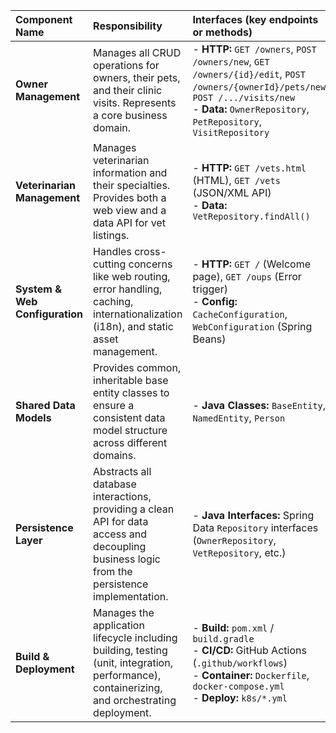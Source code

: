 | Component Name | Responsibility | Interfaces (key endpoints or methods) | Depends On | Technologies |
| :--- | :--- | :--- | :--- | :--- |
| **Owner Management** | Manages all CRUD operations for owners, their pets, and their clinic visits. Represents a core business domain. | - **HTTP:** `GET /owners`, `POST /owners/new`, `GET /owners/{id}/edit`, `POST /owners/{ownerId}/pets/new`, `POST /.../visits/new` <br>- **Data:** `OwnerRepository`, `PetRepository`, `VisitRepository` | Shared Data Models, Persistence Layer | Spring MVC, Spring Data JPA, Thymeleaf, Bean Validation, Custom Validators (`PetValidator`) |
| **Veterinarian Management** | Manages veterinarian information and their specialties. Provides both a web view and a data API for vet listings. | - **HTTP:** `GET /vets.html` (HTML), `GET /vets` (JSON/XML API) <br>- **Data:** `VetRepository.findAll()` | Shared Data Models, Persistence Layer | Spring MVC, Spring Data JPA, Thymeleaf, JCache (`@Cacheable`) |
| **System & Web Configuration** | Handles cross-cutting concerns like web routing, error handling, caching, internationalization (i18n), and static asset management. | - **HTTP:** `GET /` (Welcome page), `GET /oups` (Error trigger) <br>- **Config:** `CacheConfiguration`, `WebConfiguration` (Spring Beans) | (Underpins all web-facing components) | Spring Boot, Spring MVC, JCache, Thymeleaf, SASS, Bootstrap |
| **Shared Data Models** | Provides common, inheritable base entity classes to ensure a consistent data model structure across different domains. | - **Java Classes:** `BaseEntity`, `NamedEntity`, `Person` | (None, foundational) | Java, JPA Annotations (`@MappedSuperclass`, `@Entity`) |
| **Persistence Layer** | Abstracts all database interactions, providing a clean API for data access and decoupling business logic from the persistence implementation. | - **Java Interfaces:** Spring Data `Repository` interfaces (`OwnerRepository`, `VetRepository`, etc.) | Shared Data Models, Relational Database (via JDBC) | Spring Data JPA, Hibernate, JDBC, H2, MySQL, PostgreSQL, Repository Pattern |
| **Build & Deployment** | Manages the application lifecycle including building, testing (unit, integration, performance), containerizing, and orchestrating deployment. | - **Build:** `pom.xml` / `build.gradle` <br>- **CI/CD:** GitHub Actions (`.github/workflows`) <br>- **Container:** `Dockerfile`, `docker-compose.yml` <br>- **Deploy:** `k8s/*.yml` | (Entire codebase) | Maven/Gradle, Docker, Kubernetes, GitHub Actions, Testcontainers, JMeter |